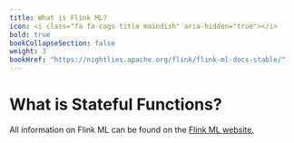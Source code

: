 ```yaml
---
title: What is Flink ML?
icon: <i class="fa fa-cogs title maindish" aria-hidden="true"></i>
bold: true
bookCollapseSection: false
weight: 3
bookHref: "https://nightlies.apache.org/flink/flink-ml-docs-stable/"
---
```

<!--
Licensed to the Apache Software Foundation (ASF) under one
or more contributor license agreements.  See the NOTICE file
distributed with this work for additional information
regarding copyright ownership.  The ASF licenses this file
to you under the Apache License, Version 2.0 (the
"License"); you may not use this file except in compliance
with the License.  You may obtain a copy of the License at

  http://www.apache.org/licenses/LICENSE-2.0

Unless required by applicable law or agreed to in writing,
software distributed under the License is distributed on an
"AS IS" BASIS, WITHOUT WARRANTIES OR CONDITIONS OF ANY
KIND, either express or implied.  See the License for the
specific language governing permissions and limitations
under the License.
-->

# What is Stateful Functions?

All information on Flink ML can be found on the [Flink ML website.](https://nightlies.apache.org/flink/flink-ml-docs-stable/)